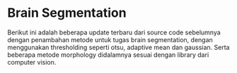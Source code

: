 # Brain Segmentation
Berikut ini adalah beberapa update terbaru dari source code sebelumnya dengan penambahan metode untuk tugas brain segmentation, dengan menggunakan thresholding seperti otsu, adaptive mean dan gaussian. Serta beberapa metode morphology didalamnya sesuai dengan library dari computer vision.